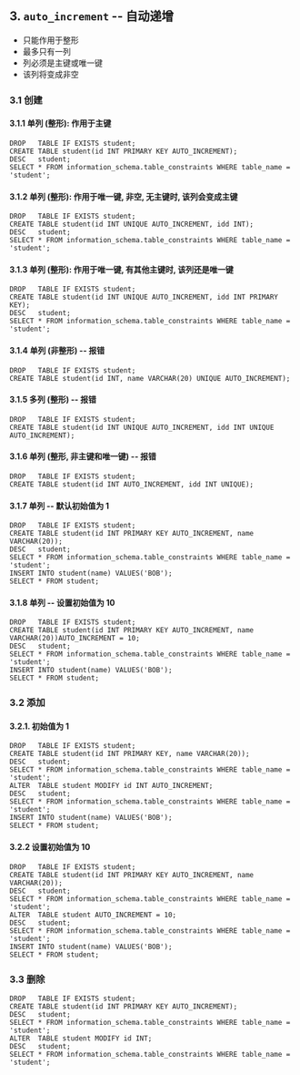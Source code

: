 
## 3. `auto_increment` -- 自动递增
* 只能作用于整形
* 最多只有一列
* 列必须是主键或唯一键
* 该列将变成非空

### 3.1 创建
#### 3.1.1 单列 (整形): 作用于主键
```
DROP   TABLE IF EXISTS student;
CREATE TABLE student(id INT PRIMARY KEY AUTO_INCREMENT);
DESC   student;
SELECT * FROM information_schema.table_constraints WHERE table_name = 'student';
```

#### 3.1.2 单列 (整形): 作用于唯一键, 非空, 无主键时, 该列会变成主键
```
DROP   TABLE IF EXISTS student;
CREATE TABLE student(id INT UNIQUE AUTO_INCREMENT, idd INT);
DESC   student;
SELECT * FROM information_schema.table_constraints WHERE table_name = 'student';
```

#### 3.1.3 单列 (整形): 作用于唯一键, 有其他主键时, 该列还是唯一键
```
DROP   TABLE IF EXISTS student;
CREATE TABLE student(id INT UNIQUE AUTO_INCREMENT, idd INT PRIMARY KEY);
DESC   student;
SELECT * FROM information_schema.table_constraints WHERE table_name = 'student';
```

#### 3.1.4 单列 (非整形) -- 报错
```
DROP   TABLE IF EXISTS student;
CREATE TABLE student(id INT, name VARCHAR(20) UNIQUE AUTO_INCREMENT);
```

#### 3.1.5 多列 (整形) -- 报错
```
DROP   TABLE IF EXISTS student;
CREATE TABLE student(id INT UNIQUE AUTO_INCREMENT, idd INT UNIQUE AUTO_INCREMENT);
```

#### 3.1.6 单列 (整形, 非主键和唯一键) -- 报错
```
DROP   TABLE IF EXISTS student;
CREATE TABLE student(id INT AUTO_INCREMENT, idd INT UNIQUE);
```

#### 3.1.7 单列 -- 默认初始值为 1
```
DROP   TABLE IF EXISTS student;
CREATE TABLE student(id INT PRIMARY KEY AUTO_INCREMENT, name VARCHAR(20));
DESC   student;
SELECT * FROM information_schema.table_constraints WHERE table_name = 'student';
INSERT INTO student(name) VALUES('BOB');
SELECT * FROM student;
```

#### 3.1.8 单列 -- 设置初始值为 10
```
DROP   TABLE IF EXISTS student;
CREATE TABLE student(id INT PRIMARY KEY AUTO_INCREMENT, name VARCHAR(20))AUTO_INCREMENT = 10;
DESC   student;
SELECT * FROM information_schema.table_constraints WHERE table_name = 'student';
INSERT INTO student(name) VALUES('BOB');
SELECT * FROM student;
```

### 3.2 添加
#### 3.2.1. 初始值为 1
```
DROP   TABLE IF EXISTS student;
CREATE TABLE student(id INT PRIMARY KEY, name VARCHAR(20));
DESC   student;
SELECT * FROM information_schema.table_constraints WHERE table_name = 'student';
ALTER  TABLE student MODIFY id INT AUTO_INCREMENT;
DESC   student;
SELECT * FROM information_schema.table_constraints WHERE table_name = 'student';
INSERT INTO student(name) VALUES('BOB');
SELECT * FROM student;
```

#### 3.2.2 设置初始值为 10
```
DROP   TABLE IF EXISTS student;
CREATE TABLE student(id INT PRIMARY KEY AUTO_INCREMENT, name VARCHAR(20));
DESC   student;
SELECT * FROM information_schema.table_constraints WHERE table_name = 'student';
ALTER  TABLE student AUTO_INCREMENT = 10;
DESC   student;
SELECT * FROM information_schema.table_constraints WHERE table_name = 'student';
INSERT INTO student(name) VALUES('BOB');
SELECT * FROM student;
```

### 3.3 删除
```
DROP   TABLE IF EXISTS student;
CREATE TABLE student(id INT PRIMARY KEY AUTO_INCREMENT);
DESC   student;
SELECT * FROM information_schema.table_constraints WHERE table_name = 'student';
ALTER  TABLE student MODIFY id INT;
DESC   student;
SELECT * FROM information_schema.table_constraints WHERE table_name = 'student';
```
